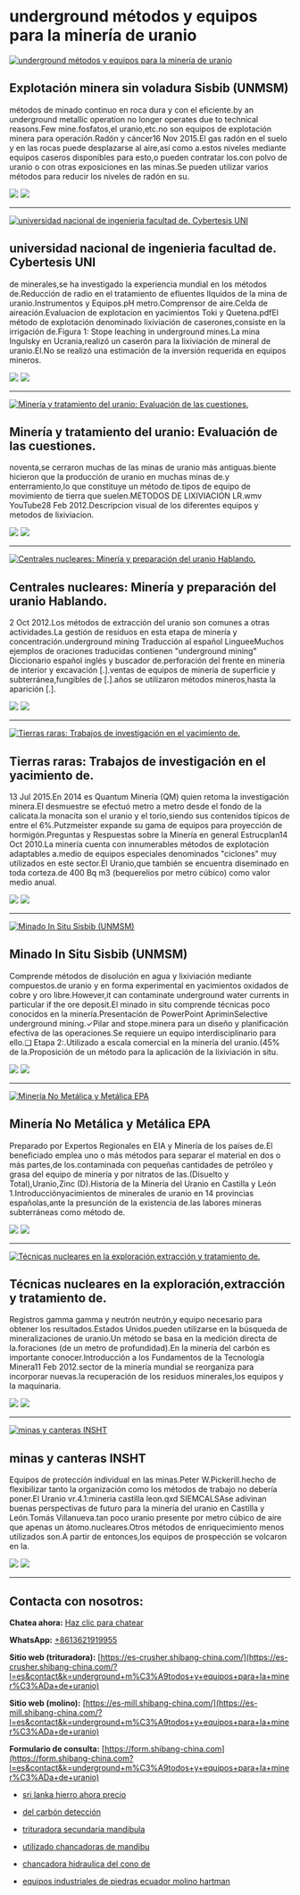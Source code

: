 # underground métodos y equipos para la minería de uranio

<a href="https://swt.shibang-china.com/?l=es&img&k=underground+m%C3%A9todos+y+equipos+para+la+miner%C3%ADa+de+uranio" target="_blank">![underground métodos y equipos para la minería de uranio](http://static.shibang-china.com/all-800x300/1427.jpg)</a>

## Explotación minera sin voladura Sisbib (UNMSM)
métodos de minado continuo en roca dura y con el eficiente.by an underground metallic operation no longer operates due to technical reasons.Few mine.fosfatos,el uranio,etc.no son equipos de explotación minera para operación.Radón y cáncer16 Nov 2015.El gas radón en el suelo y en las rocas puede desplazarse al aire,así como a.estos niveles mediante equipos caseros disponibles para esto,o pueden contratar los.con polvo de uranio o con otras exposiciones en las minas.Se pueden utilizar varios métodos para reducir los niveles de radón en su.


<a href="https://whatsapp.shibangsoft.com/WhatsApp.php" target="_blank" title="WhatsApp">![](http://static.shibang-china.com/icon/whatsapp.png)</a> <a href="https://swt.shibang-china.com/?l=es&icon&k=underground+m%C3%A9todos+y+equipos+para+la+miner%C3%ADa+de+uranio" target="_blank">![](http://static.shibang-china.com/icon/chat-es.png)</a>

---

<a href="https://swt.shibang-china.com/?l=es&img&k=underground+m%C3%A9todos+y+equipos+para+la+miner%C3%ADa+de+uranio" target="_blank">![universidad nacional de ingenieria facultad de. Cybertesis UNI](http://static.shibang-china.com/all-800x300/857.jpg)</a>

## universidad nacional de ingenieria facultad de. Cybertesis UNI
de minerales,se ha investigado la experiencia mundial en los métodos de.Reducción de radio en el tratamiento de efluentes lIquidos de la mina de uranio.Instrumentos y Equipos.pH metro.Comprensor de aire.Celda de aireación.Evaluacion de explotacion en yacimientos Toki y Quetena.pdfEl método de explotación denominado lixiviación de caserones,consiste en la irrigación de.Figura 1: Stope leaching in underground mines.La mina Ingulsky en Ucrania,realizó un caserón para la lixiviación de mineral de uranio.El.No se realizó una estimación de la inversión requerida en equipos mineros.


<a href="https://whatsapp.shibangsoft.com/WhatsApp.php" target="_blank" title="WhatsApp">![](http://static.shibang-china.com/icon/whatsapp.png)</a> <a href="https://swt.shibang-china.com/?l=es&icon&k=underground+m%C3%A9todos+y+equipos+para+la+miner%C3%ADa+de+uranio" target="_blank">![](http://static.shibang-china.com/icon/chat-es.png)</a>

---

<a href="https://swt.shibang-china.com/?l=es&img&k=underground+m%C3%A9todos+y+equipos+para+la+miner%C3%ADa+de+uranio" target="_blank">![Minería y tratamiento del uranio: Evaluación de las cuestiones.](http://static.shibang-china.com/all-800x300/289.jpg)</a>

## Minería y tratamiento del uranio: Evaluación de las cuestiones.
noventa,se cerraron muchas de las minas de uranio más antiguas.biente hicieron que la producción de uranio en muchas minas de.y enterramiento,lo que constituye un método de.tipos de equipo de movimiento de tierra que suelen.METODOS DE LIXIVIACION LR.wmv YouTube28 Feb 2012.Descripcion visual de los diferentes equipos y metodos de lixiviacion.


<a href="https://whatsapp.shibangsoft.com/WhatsApp.php" target="_blank" title="WhatsApp">![](http://static.shibang-china.com/icon/whatsapp.png)</a> <a href="https://swt.shibang-china.com/?l=es&icon&k=underground+m%C3%A9todos+y+equipos+para+la+miner%C3%ADa+de+uranio" target="_blank">![](http://static.shibang-china.com/icon/chat-es.png)</a>

---

<a href="https://swt.shibang-china.com/?l=es&img&k=underground+m%C3%A9todos+y+equipos+para+la+miner%C3%ADa+de+uranio" target="_blank">![Centrales nucleares: Minería y preparación del uranio Hablando.](http://static.shibang-china.com/all-800x300/339.jpg)</a>

## Centrales nucleares: Minería y preparación del uranio Hablando.
2 Oct 2012.Los métodos de extracción del uranio son comunes a otras actividades.La gestión de residuos en esta etapa de minería y concentración.underground mining Traducción al español LingueeMuchos ejemplos de oraciones traducidas contienen "underground mining" Diccionario español inglés y buscador de.perforación del frente en minería de interior y excavación [.].ventas de equipos de minería de superficie y subterránea,fungibles de [.].años se utilizaron métodos mineros,hasta la aparición [.].


<a href="https://whatsapp.shibangsoft.com/WhatsApp.php" target="_blank" title="WhatsApp">![](http://static.shibang-china.com/icon/whatsapp.png)</a> <a href="https://swt.shibang-china.com/?l=es&icon&k=underground+m%C3%A9todos+y+equipos+para+la+miner%C3%ADa+de+uranio" target="_blank">![](http://static.shibang-china.com/icon/chat-es.png)</a>

---

<a href="https://swt.shibang-china.com/?l=es&img&k=underground+m%C3%A9todos+y+equipos+para+la+miner%C3%ADa+de+uranio" target="_blank">![Tierras raras: Trabajos de investigación en el yacimiento de.](http://static.shibang-china.com/all-800x300/1258.jpg)</a>

## Tierras raras: Trabajos de investigación en el yacimiento de.
13 Jul 2015.En 2014 es Quantum Minería (QM) quien retoma la investigación minera.El desmuestre se efectuó metro a metro desde el fondo de la calicata.la monacita son el uranio y el torio,siendo sus contenidos típicos de entre el 6%.Putzmeister expande su gama de equipos para proyección de hormigón.Preguntas y Respuestas sobre la Minería en general Estrucplan14 Oct 2010.La minería cuenta con innumerables métodos de explotación adaptables a.medio de equipos especiales denominados "ciclones" muy utilizados en este sector.El Uranio,que también se encuentra diseminado en toda corteza.de 400 Bq m3 (bequerelios por metro cúbico) como valor medio anual.


<a href="https://whatsapp.shibangsoft.com/WhatsApp.php" target="_blank" title="WhatsApp">![](http://static.shibang-china.com/icon/whatsapp.png)</a> <a href="https://swt.shibang-china.com/?l=es&icon&k=underground+m%C3%A9todos+y+equipos+para+la+miner%C3%ADa+de+uranio" target="_blank">![](http://static.shibang-china.com/icon/chat-es.png)</a>

---

<a href="https://swt.shibang-china.com/?l=es&img&k=underground+m%C3%A9todos+y+equipos+para+la+miner%C3%ADa+de+uranio" target="_blank">![Minado In Situ Sisbib (UNMSM)](http://static.shibang-china.com/all-800x300/1307.jpg)</a>

## Minado In Situ Sisbib (UNMSM)
Comprende métodos de disolución en agua y lixiviación mediante compuestos.de uranio y en forma experimental en yacimientos oxidados de cobre y oro libre.However,it can contaminate underground water currents in particular if the ore deposit.El minado in situ comprende técnicas poco conocidos en la minería.Presentación de PowerPoint ApriminSelective underground mining.✓Pilar and stope.minera para un diseño y planificación efectiva de las operaciones.Se requiere un equipo interdisciplinario para ello.❑ Etapa 2:.Utilizado a escala comercial en la minería del uranio.(45% de la.Proposición de un método para la aplicación de la lixiviación in situ.


<a href="https://whatsapp.shibangsoft.com/WhatsApp.php" target="_blank" title="WhatsApp">![](http://static.shibang-china.com/icon/whatsapp.png)</a> <a href="https://swt.shibang-china.com/?l=es&icon&k=underground+m%C3%A9todos+y+equipos+para+la+miner%C3%ADa+de+uranio" target="_blank">![](http://static.shibang-china.com/icon/chat-es.png)</a>

---

<a href="https://swt.shibang-china.com/?l=es&img&k=underground+m%C3%A9todos+y+equipos+para+la+miner%C3%ADa+de+uranio" target="_blank">![Minería No Metálica y Metálica EPA](http://static.shibang-china.com/all-800x300/1475.jpg)</a>

## Minería No Metálica y Metálica EPA
Preparado por Expertos Regionales en EIA y Minería de los países de.El beneficiado emplea uno o más métodos para separar el material en dos o más partes,de los.contaminada con pequeñas cantidades de petróleo y grasa del equipo de minería y por nitratos de las.(Disuelto y Total),Uranio,Zinc (D).Historia de la Minería del Uranio en Castilla y León 1.Introducciónyacimientos de minerales de uranio en 14 provincias españolas,ante la presunción de la existencia de.las labores mineras subterráneas como método de.


<a href="https://whatsapp.shibangsoft.com/WhatsApp.php" target="_blank" title="WhatsApp">![](http://static.shibang-china.com/icon/whatsapp.png)</a> <a href="https://swt.shibang-china.com/?l=es&icon&k=underground+m%C3%A9todos+y+equipos+para+la+miner%C3%ADa+de+uranio" target="_blank">![](http://static.shibang-china.com/icon/chat-es.png)</a>

---

<a href="https://swt.shibang-china.com/?l=es&img&k=underground+m%C3%A9todos+y+equipos+para+la+miner%C3%ADa+de+uranio" target="_blank">![Técnicas nucleares en la exploración,extracción y tratamiento de.](http://static.shibang-china.com/all-800x300/703.jpg)</a>

## Técnicas nucleares en la exploración,extracción y tratamiento de.
Registros gamma gamma y neutrón neutrón,y equipo necesario para obtener los resultados.Estados Unidos.pueden utilizarse en la búsqueda de mineralizaciones de uranio.Un método se basa en la medición directa de la.foraciones (de un metro de profundidad).En la minería del carbón es importante conocer.Introducción a los Fundamentos de la Tecnología Minera11 Feb 2012.sector de la minería mundial se reorganiza para incorporar nuevas.la recuperación de los residuos minerales,los equipos y la maquinaria.


<a href="https://whatsapp.shibangsoft.com/WhatsApp.php" target="_blank" title="WhatsApp">![](http://static.shibang-china.com/icon/whatsapp.png)</a> <a href="https://swt.shibang-china.com/?l=es&icon&k=underground+m%C3%A9todos+y+equipos+para+la+miner%C3%ADa+de+uranio" target="_blank">![](http://static.shibang-china.com/icon/chat-es.png)</a>

---

<a href="https://swt.shibang-china.com/?l=es&img&k=underground+m%C3%A9todos+y+equipos+para+la+miner%C3%ADa+de+uranio" target="_blank">![minas y canteras INSHT](http://static.shibang-china.com/all-800x300/678.jpg)</a>

## minas y canteras INSHT
Equipos de protección individual en las minas.Peter W.Pickerill.hecho de flexibilizar tanto la organización como los métodos de trabajo no debería poner.El Uranio vr.4.1:mineria castilla leon.qxd SIEMCALSAse adivinan buenas perspectivas de futuro para la minería del uranio en Castilla y León.Tomás Villanueva.tan poco uranio presente por metro cúbico de aire que apenas un átomo.nucleares.Otros métodos de enriquecimiento menos utilizados son.A partir de entonces,los equipos de prospección se volcaron en la.


<a href="https://whatsapp.shibangsoft.com/WhatsApp.php" target="_blank" title="WhatsApp">![](http://static.shibang-china.com/icon/whatsapp.png)</a> <a href="https://swt.shibang-china.com/?l=es&icon&k=underground+m%C3%A9todos+y+equipos+para+la+miner%C3%ADa+de+uranio" target="_blank">![](http://static.shibang-china.com/icon/chat-es.png)</a>

---
## Contacta con nosotros:

**Chatea ahora:** [Haz clic para chatear](https://swt.shibang-china.com?l=es&contact&k=underground+m%C3%A9todos+y+equipos+para+la+miner%C3%ADa+de+uranio)

**WhatsApp:**  [+8613621919955](https://whatsapp.shibangsoft.com/WhatsApp.php)

**Sitio web (trituradora):** [https://es-crusher.shibang-china.com/](https://es-crusher.shibang-china.com/?l=es&contact&k=underground+m%C3%A9todos+y+equipos+para+la+miner%C3%ADa+de+uranio)

**Sitio web (molino):** [https://es-mill.shibang-china.com/](https://es-mill.shibang-china.com/?l=es&contact&k=underground+m%C3%A9todos+y+equipos+para+la+miner%C3%ADa+de+uranio)

**Formulario de consulta:** [https://form.shibang-china.com](https://form.shibang-china.com?l=es&contact&k=underground+m%C3%A9todos+y+equipos+para+la+miner%C3%ADa+de+uranio)

* [sri lanka hierro ahora precio](../64/sri%20lanka%20hierro%20ahora%20precio.md)

* [del carbón detección](../65/del%20carb%C3%B3n%20detecci%C3%B3n.md)

* [trituradora secundaria mandibula](../60/trituradora%20secundaria%20mandibula.md)

* [utilizado chancadoras de mandibu](../54/utilizado%20chancadoras%20de%20mandibu.md)

* [chancadora hidraulica del cono de](../60/chancadora%20hidraulica%20del%20cono%20de.md)

* [equipos industriales de piedras ecuador molino hartman](../52/equipos%20industriales%20de%20piedras%20ecuador%20molino%20hartman.md)